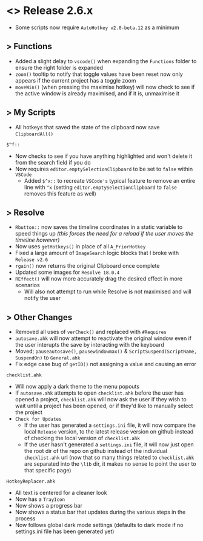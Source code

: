 # <> Release 2.6.x
- Some scripts now require `AutoHotkey v2.0-beta.12` as a minimum

## > Functions
- Added a slight delay to `vscode()` when expanding the `Functions` folder to ensure the right folder is expanded
- `zoom()` tooltip to notify that toggle values have been reset now only appears if the current project has a toggle zoom
- `moveWin()` (when pressing the maximise hotkey) will now check to see if the active window is already maximised, and if it is, unmaximise it

## > My Scripts
- All hotkeys that saved the state of the clipboard now save `ClipboardAll()`

`$^f::`
- Now checks to see if you have anything highlighted and won't delete it from the search field if you do
- Now requires `editor.emptySelectionClipboard` to be set to `false` within `VSCode`
    - Added `$^x::` to recreate `VSCode's` typical feature to remove an entire line with `^x` (setting `editor.emptySelectionClipboard` to `false` removes this feature as well)

## > Resolve
- `Rbutton::` now saves the timeline coordinates in a static variable to speed things up *(this forces the need for a reload if the user moves the timeline however)*
- Now uses `getHotkeys()` in place of all `A_PriorHotkey`
- Fixed a large amount of `ImageSearch` logic blocks that I broke with `Release v2.6`
- `rgain()` now returns the original Clipboard once complete
- Updated some images for `Resolve 18.0.4`
- `REffect()` will now more accurately drag the desired effect in more scenarios
    - Will also not attempt to run while Resolve is not maximised and will notify the user

## > Other Changes
- Removed all uses of `verCheck()` and replaced with `#Requires`
- `autosave.ahk` will now attempt to reactivate the original window even if the user interupts the save by interacting with the keyboard
- Moved; `pauseautosave()`, `pausewindowmax()` & `ScriptSuspend(ScriptName, SuspendOn)` to `General.ahk`
- Fix edge case bug of `getID()` not assigning a value and causing an error

`checklist.ahk`
- Will now apply a dark theme to the menu popouts
- If `autosave.ahk` attempts to open `checklist.ahk` before the user has opened a project, `checklist.ahk` will now ask the user if they wish to wait until a project has been opened, or if they'd like to manually select the project
- `Check for Updates`
    - If the user has generated a `settings.ini` file, it will now compare the local `Release` version, to the latest release version on github instead of checking the local version of `checklist.ahk`
    - If the user hasn't generated a `settings.ini` file, it will now just open the root dir of the repo on github instead of the individual `checklist.ahk` url (now that so many things related to `checklist.ahk` are separated into the `\lib` dir, it makes no sense to point the user to that specific page)

`HotkeyReplacer.ahk`
- All text is centered for a cleaner look
- Now has a `TrayIcon`
- Now shows a progress bar
- Now shows a status bar that updates during the various steps in the process
- Now follows global dark mode settings (defaults to dark mode if no settings.ini file has been generated yet)